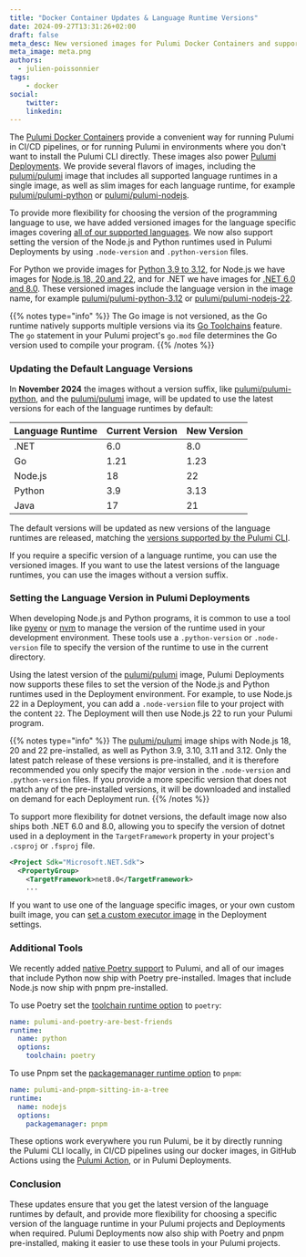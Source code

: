 ```yaml
---
title: "Docker Container Updates & Language Runtime Versions"
date: 2024-09-27T13:31:26+02:00
draft: false
meta_desc: New versioned images for Pulumi Docker Containers and support for setting Node.js and Python versions in Pulumi Deployments.
meta_image: meta.png
authors:
  - julien-poissonnier
tags:
    - docker
social:
    twitter:
    linkedin:
---
```


The [Pulumi Docker Containers](https://github.com/pulumi/pulumi-docker-containers) provide a convenient way for running Pulumi in CI/CD pipelines, or for running Pulumi in environments where you don't want to install the Pulumi CLI directly. These images also power [Pulumi Deployments](/product/pulumi-deployments/). We provide several flavors of images, including the [pulumi/pulumi](https://hub.docker.com/r/pulumi/pulumi/tags) image that includes all supported language runtimes in a single image, as well as slim images for each language runtime, for example [pulumi/pulumi-python](https://hub.docker.com/r/pulumi/pulumi-python/tags) or [pulumi/pulumi-nodejs](https://hub.docker.com/r/pulumi/pulumi-nodejs/tags).

To provide more flexibility for choosing the version of the programming language to use, we have added versioned images for the language specific images covering [all of our supported languages](https://github.com/pulumi/pulumi?tab=readme-ov-file#languages). We now also support setting the version of the Node.js and Python runtimes used in Pulumi Deployments by using `.node-version` and `.python-version` files.

<!--more-->

For Python we provide images for [Python 3.9 to 3.12](https://hub.docker.com/u/pulumi?page=1&search=pulumi-python), for Node.js we have images for [Node.js 18, 20 and 22](https://hub.docker.com/u/pulumi?page=1&search=pulumi-nodejs), and for .NET we have images for [.NET 6.0 and 8.0](https://hub.docker.com/u/pulumi?page=1&search=pulumi-dotnet). These versioned images include the language version in the image name, for example [pulumi/pulumi-python-3.12](https://hub.docker.com/r/pulumi/pulumi-python-3.12/tags) or [pulumi/pulumi-nodejs-22](https://hub.docker.com/r/pulumi/pulumi-nodejs-22/tags).

{{% notes type="info" %}}
The Go image is not versioned, as the Go runtime natively supports multiple versions via its [Go Toolchains](https://go.dev/doc/toolchain) feature. The `go` statement in your Pulumi project's `go.mod` file determines the Go version used to compile your program.
{{% /notes %}}

### Updating the Default Language Versions

In **November 2024** the images without a version suffix, like [pulumi/pulumi-python](https://hub.docker.com/r/pulumi/pulumi-python/tags), and the [pulumi/pulumi](https://hub.docker.com/r/pulumi/pulumi) image, will be updated to use the latest versions for each of the language runtimes by default:

| Language Runtime | Current Version | New Version |
| ---------------- | --------------- | ----------- |
| .NET             | 6.0             | 8.0         |
| Go               | 1.21            | 1.23        |
| Node.js          | 18              | 22          |
| Python           | 3.9             | 3.13        |
| Java             | 17              | 21          |

The default versions will be updated as new versions of the language runtimes are released, matching the [versions supported by the Pulumi CLI](https://github.com/pulumi/pulumi?tab=readme-ov-file#languages).

If you require a specific version of a language runtime, you can use the versioned images. If you want to use the latest versions of the language runtimes, you can use the images without a version suffix.

### Setting the Language Version in Pulumi Deployments

When developing Node.js and Python programs, it is common to use a tool like [pyenv](https://github.com/pyenv/pyenv) or [nvm](https://github.com/nvm-sh/nvm) to manage the version of the runtime used in your development environment. These tools use a `.python-version` or `.node-version` file to specify the version of the runtime to use in the current directory.

Using the latest version of the [pulumi/pulumi](https://hub.docker.com/r/pulumi/pulumi/tags) image, Pulumi Deployments now supports these files to set the version of the Node.js and Python runtimes used in the Deployment environment. For example, to use Node.js 22 in a Deployment, you can add a `.node-version` file to your project with the content `22`. The Deployment will then use Node.js 22 to run your Pulumi program.

{{% notes type="info" %}}
The [pulumi/pulumi](https://hub.docker.com/r/pulumi/pulumi/tags) image ships with Node.js 18, 20 and 22 pre-installed, as well as Python 3.9, 3.10, 3.11 and 3.12. Only the latest patch release of these versions is pre-installed, and it is therefore recommended you only specify the major version in the `.node-version` and `.python-version` files. If you provide a more specific version that does not match any of the pre-installed versions, it will be downloaded and installed on demand for each Deployment run.
{{% /notes %}}

To support more flexibility for dotnet versions, the default image now also ships both .NET 6.0 and 8.0, allowing you to specify the version of dotnet used in a deployment in the `TargetFramework` property in your project's `.csproj` or `.fsproj` file.

```xml
﻿<Project Sdk="Microsoft.NET.Sdk">
  <PropertyGroup>
    <TargetFramework>net8.0</TargetFramework>
    ...
```

If you want to use one of the language specific images, or your own custom built image, you can [set a custom executor image](https://www.pulumi.com/docs/pulumi-cloud/deployments/reference/#customizing-the-deployment-environment) in the Deployment settings.

### Additional Tools

We recently added [native Poetry support](/blog/pulumi-loves-python/#native-support-for-poetry) to Pulumi, and all of our images that include Python now ship with Poetry pre-installed. Images that include Node.js now ship with pnpm pre-installed.

To use Poetry set the [toolchain runtime option](/docs/iac/concepts/projects/project-file/#runtime-options) to `poetry`:

```yaml
name: pulumi-and-poetry-are-best-friends
runtime:
  name: python
  options:
    toolchain: poetry
```

To use Pnpm set the [packagemanager runtime option](/docs/iac/concepts/projects/project-file/#runtime-options) to `pnpm`:

```yaml
name: pulumi-and-pnpm-sitting-in-a-tree
runtime:
  name: nodejs
  options:
    packagemanager: pnpm
```

These options work everywhere you run Pulumi, be it by directly running the Pulumi CLI locally, in CI/CD pipelines using our docker images, in GitHub Actions using the [Pulumi Action](https://github.com/pulumi/actions), or in Pulumi Deployments.

### Conclusion

These updates ensure that you get the latest version of the language runtimes by default, and provide more flexibility for choosing a specific version of the language runtime in your Pulumi projects and Deployments when required. Pulumi Deployments now also ship with Poetry and pnpm pre-installed, making it easier to use these tools in your Pulumi projects.
